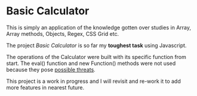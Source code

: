 # Basic Calculator

This is simply an application of the knowledge gotten over studies in Array, Array methods, Objects, Regex, CSS Grid etc.

The project _Basic Calculator_ is so far my **toughest task** using Javascript.

The operations of the Calculator were built with its specific function from start. The eval() function and new Function() methods were not used because they pose [possible threats](https://developer.mozilla.org/en-US/docs/Web/JavaScript/Reference/Global_Objects/eval#never_use_eval!).

This project is a work in progress and I will revisit and re-work it to add more features in nearest future.
